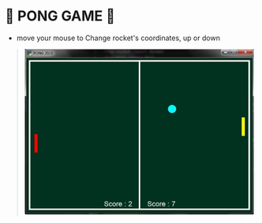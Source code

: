 #  🏓 **PONG GAME** 🏓

+ move your mouse to Change rocket's coordinates, up or down 

> ![This is an image](https://github.com/kiana-jahanshid/pylearn/blob/master/Assignment_16/PONG%20game/pong.JPG)
